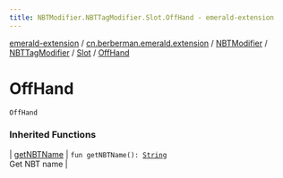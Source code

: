 ```yaml
---
title: NBTModifier.NBTTagModifier.Slot.OffHand - emerald-extension
---
```


[emerald-extension](../../../../index.html) / [cn.berberman.emerald.extension](../../../index.html) / [NBTModifier](../../index.html) / [NBTTagModifier](../index.html) / [Slot](index.html) / [OffHand](.)

# OffHand

`OffHand`

### Inherited Functions

| [getNBTName](get-n-b-t-name.html) | `fun getNBTName(): `[`String`](https://kotlinlang.org/api/latest/jvm/stdlib/kotlin/-string/index.html)<br>Get NBT name |

